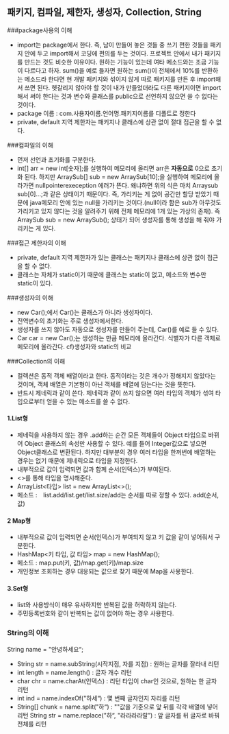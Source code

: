 
## 패키지, 컴파일, 제한자, 생성자, Collection, String

###package사용의 이해
- import는 package에서 한다. 즉, 남이 만들어 놓은 것들 중 쓰기 편한 것들을 패키지 안에 두고 import해서 코딩에 편의를 두는 것이다.
  프로젝트 안에서 내가 패키지를 만드는 것도 비슷한 이유이다. 원하는 기능이 있는데 여타 메소드와는 조금 기능이 다르다고 하자. sum()을 예로 들자면
  원하는 sum()이 전체에서 10%를 반환하는 메소드라 한다면 현 개발 패키지와 섞이지 않게 따로 패키지를 만든 후 import해서 쓰면 된다.
  헷갈리지 않아야 할 것이 내가 만들었더라도 다른 패키지이면 import해서 써야 한다는 것과 변수와 클래스를 public으로 선언하지 않으면 쓸 수 없다는 것이다.
- package 이름 : com.사용자이름.언어명.패키지이름를 디폴트로 정한다
- private, default 지역 제한자는 패키지나 클래스에 상관 없이 절대 접근을 할 수 없다.

###컴파일의 이해
- 먼저 선언과 초기화를 구분한다.
- int[] arr = new int[숫자];를 실행하여 메모리에 올리면 arr은 **자동으로** 0으로 초기화 된다.
  하지만 ArraySub[] sub = new ArraySub[10];을 실행하여 메모리에 올라가면 nullpointerexeception 에러가 뜬다.
  왜냐하면 위의 식은 마치 Arraysub sub[0]...;과 같은 상태이기 때문이다. 즉, 가리키는 게 없이 공간만 할당 받았기 때문에 java메모리 안에 있는 null을
  가리키는 것이다.(null이라 함은 sub가 아무것도 가리키고 있지 않다는 것을 알려주기 위해 전체 메모리에 1개 있는 가상의 존재).
  즉 ArraySub sub = new ArraySub(); 상태가 되어 생성자를 통해 생성을 해 줘야 가리키는 게 있다.


###접근 제한자의 이해
- private, default 지역 제한자가 있는 클래스는 패키지나 클래스에 상관 없이 접근을 할 수 없다.
- 클래스는 자체가 static이기 때문에 클래스는 static이 없고, 메소드와 변수만 static이 있다.


###생성자의 이해
- new Car();에서 Car()는 클래스가 아니라 생성자이다.
- 전역변수의 초기화는 주로 생성자에서한다.
- 생성자를 쓰지 않아도 자동으로 생성자를 만들어 주는데, Car()를 예로 들 수 있다.
- Car car = new Car();는 생성하는 만큼 메모리에 올라간다. 식별자가 다른 객체로 메모리에 올라간다.
cf)생성자와 static의 비교


###Collection의 이해
- 컬렉션은 동적 객체 배열이라고 한다.
  동적이라는 것은 개수가 정해지지 않았다는 것이며, 객체 배열은 기본형이 아닌 객체를 배열에 담는다는 것을 뜻한다.
- 반드시 제네릭과 같이 쓴다. 제네릭과 같이 쓰지 않으면 여러 타입의 객체가 섞여 타입으로부터 얻을 수 있는 메소드를 쓸 수 없다.

#### 1.List형
- 제네릭을 사용하지 않는 경우 .add하는 순간 모든 객체들이 Object 타입으로 바뀌어 Object 클래스의 속성만 사용할 수 있다.
  예를 들어 Integer값으로 넣으면 Object클래스로 변환된다. 하지만 대부분의 경우 여러 타입을 한꺼번에 배열하는 경우는 없기 때문에 제네릭으로 타입을 지정한다.
- 내부적으로 값이 입력되면 값과 함께 순서(인덱스)가 부여된다.
- <>를 통해 타입을 명시해준다.
- ArrayList<타입> list = new ArrayList<>();
- 메소드 :　list.add/list.get/list.size/add는 순서를 따로 정할 수 있다. add(순서, 값)

#### 2 Map형
- 내부적으로 값이 입력되면 순서(인덱스)가 부여되지 않고 키 값을 같이 넣어줘서 구분한다.
- HashMap<키 타입, 값 타임> map = new HashMap();
- 메소드 : map.put(키, 값)/map.get(키)/map.size
- 개인정보 조회하는 경우 대응되는 값으로 찾기 때문에 Map을 사용한다.

#### 3.Set형
- list와 사용방식이 매우 유사하지만 반복된 값을 허락하지 않는다.
- 주민등록번호와 같이 반복되는 값이 없어야 하는 경우 사용한다.


### String의 이해
String name = "안녕하세요“;
- String str = name.subString(시작지점, 자를 지점) : 원하는 글자를 잘라내 리턴
- int length = name.length() : 글자 개수 리턴
- char chr = name.charAt(인덱스) : 리턴 타임이 char인 것으로, 원하는 한 글자 리턴
- int ind = name.indexOf("하세“) : 몇 번째 글자인지 자리를 리턴
- String[] chunk = name.split("하“) : ""값을 기준으로 앞 뒤를 각각 배열에 넣어 리턴
 String str = name.replace("하“, "라라라라랄”) : 앞 글자를 뒤 글자로 바꿔 전체를 리턴
